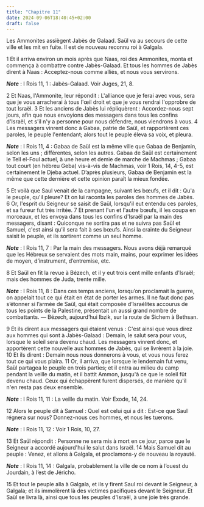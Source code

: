 ```yaml
---
title: "Chapitre 11"
date: 2024-09-06T18:40:45+02:00
draft: false
---
```



Les Ammonites assiègent Jabès de Galaad.
Saül va au secours de cette ville et les mit en fuite.
Il est de nouveau reconnu roi à Galgala.


1 Et il arriva environ un mois après que Naas, roi des Ammonites, monta et commença à combattre contre Jabès-Galaad. Et tous les hommes de Jabès dirent à Naas : Acceptez-nous comme alliés, et nous vous servirons.

***Note*** :  I Rois 11, 1 : Jabès-Galaad. Voir Juges, 21, 8.

2 Et Naas, l'Ammonite, leur répondit : L'alliance que je ferai avec vous, sera que je vous arracherai à tous l'œil droit et que je vous rendrai l'opprobre de tout Israël. 3 Et les anciens de Jabès lui répliquèrent : Accordez-nous sept jours, afin que nous envoyions des messagers dans tous les confins d'Israël, et s'il n'y a personne pour nous défendre, nous viendrons à vous. 4 Les messagers vinrent donc à Gabaa, patrie de Saül, et rapportèrent ces paroles, le peuple l'entendant; alors tout le peuple éleva sa voix, et pleura.

***Note*** :  I Rois 11, 4 : Gabaa de Saül est la même ville que Gabaa de Benjamin, selon les uns ; différentes, selon les autres. Gabaa de Saül est certainement le Tell el-Foul actuel, à une heure et demie de marche de Machmas ; Gabaa tout court (en hébreu Geba) vis-à-vis de Machmas, voir 1 Rois, 14, 4-5, est certainement le Djeba actuel. D’après plusieurs, Gabaa de Benjamin est la même que cette dernière et cette opinion paraît la mieux fondée.


5 Et voilà que Saul venait de la campagne, suivant les bœufs, et il dit : Qu'a le peuple, qu'il pleure? Et on lui raconta les paroles des hommes de Jabès. 6 Or, l'esprit du Seigneur se saisit de Saül, lorsqu'il eut entendu ces paroles, et sa fureur fut très irritée. 7 Et prenant l'un et l'autre bœufs, il les coupa en morceaux, et les envoya dans tous les confins d'Israël par la main des messagers, disant : Quiconque ne sortira pas et ne suivra pas Saül et Samuel, c'est ainsi qu'il sera fait à ses bœufs. Ainsi la crainte du Seigneur saisit le peuple, et ils sortirent comme un seul homme.

***Note*** :  I Rois 11, 7 : Par la main des messagers. Nous avons déjà remarqué que les Hébreux se servaient des mots main, mains, pour exprimer les idées de moyen, d’instrument, d’entremise, etc.

8 Et Saül en fit la revue à Bézech, et il y eut trois cent mille enfants d'Israël; mais des hommes de Juda, trente mille.

***Note*** :  I Rois 11, 8 : Dans ces temps anciens, lorsqu’on proclamait la guerre, on appelait tout ce qui était en état de porter les armes. Il ne faut donc pas s’étonner si l’armée de Saül, qui était composée d’Israélites accourus de tous les points de la Palestine, présentait un aussi grand nombre de combattants. ― Bézech, aujourd’hui Ibzik, sur la route de Sichem à Bethsan.

9 Et ils dirent aux messagers qui étaient venus : C'est ainsi que vous direz aux hommes qui sont à Jabès-Galaad : Demain, le salut sera pour vous, lorsque le soleil sera devenu chaud. Les messagers vinrent donc, et apportèrent cette nouvelle aux hommes de Jabès, qui se livrèrent à la joie. 10 Et ils dirent : Demain nous nous donnerons à vous, et vous nous ferez tout ce qui vous plaira. 11 Or, il arriva, que lorsque le lendemain fut venu, Saül partagea le peuple en trois parties; et il entra au milieu du camp pendant la veille du matin, et il battit Ammon, jusqu'à ce que le soleil fût devenu chaud. Ceux qui échappèrent furent dispersés, de manière qu'il n'en resta pas deux ensemble.

***Note*** :  I Rois 11, 11 : La veille du matin. Voir Exode, 14, 24.


12 Alors le peuple dit à Samuel : Quel est celui qui a dit : Est-ce que Saul régnera sur nous? Donnez-nous ces hommes, et nous les tuerons.

***Note*** :  I Rois 11, 12 : Voir 1 Rois, 10, 27.

13 Et Saül répondit : Personne ne sera mis à mort en ce jour, parce que le Seigneur a accordé aujourd'hui le salut dans Israël. 14 Mais Samuel dit au peuple : Venez, et allons à Galgala, et proclamons-y de nouveau la royauté.

***Note*** :  I Rois 11, 14 : Galgala, probablement la ville de ce nom à l’ouest du Jourdain, à l’est de Jéricho.

15 Et tout le peuple alla à Galgala, et ils y firent Saul roi devant le Seigneur, à Galgala; et ils immolèrent là des victimes pacifiques devant le Seigneur. Et Saül se livra là, ainsi que tous les peuples d'Israël, à une joie très grande.

